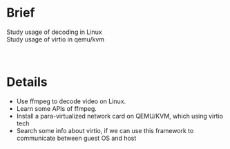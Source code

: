 # Brief #

Study usage of decoding in Linux<br>
Study usage of virtio in qemu/kvm<br>
<br>
<br>
<h1>Details</h1>

<ul><li>Use ffmpeg to decode video on Linux.<br>
</li><li>Learn some APIs of ffmpeg.<br>
</li><li>Install a para-virtualized network card on QEMU/KVM, which using virtio tech<br>
</li><li>Search some info about virtio, if we can use this framework to communicate between guest OS and host